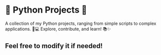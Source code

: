 # 🚀 Python Projects 🐍
A collection of my Python projects, ranging from simple scripts to complex applications. 🔧💻
Explore, contribute, and learn! 📚✨

## Feel free to modify it if needed!
